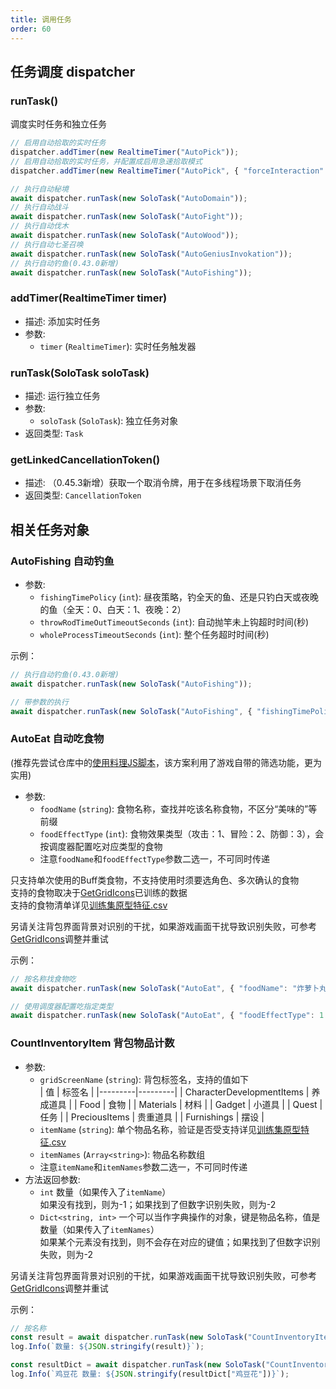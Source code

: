 ```yaml
---
title: 调用任务
order: 60
---
```


## 任务调度 dispatcher

### runTask()

调度实时任务和独立任务

```js
// 启用自动拾取的实时任务
dispatcher.addTimer(new RealtimeTimer("AutoPick"));
// 启用自动拾取的实时任务，并配置成启用急速拾取模式
dispatcher.addTimer(new RealtimeTimer("AutoPick", { "forceInteraction": true }));

// 执行自动秘境
await dispatcher.runTask(new SoloTask("AutoDomain"));
// 执行自动战斗
await dispatcher.runTask(new SoloTask("AutoFight"));
// 执行自动伐木
await dispatcher.runTask(new SoloTask("AutoWood"));
// 执行自动七圣召唤
await dispatcher.runTask(new SoloTask("AutoGeniusInvokation"));
// 执行自动钓鱼(0.43.0新增)
await dispatcher.runTask(new SoloTask("AutoFishing"));
```

### addTimer(RealtimeTimer timer)
- 描述: 添加实时任务
- 参数:
  - `timer` (`RealtimeTimer`): 实时任务触发器

### runTask(SoloTask soloTask)
- 描述: 运行独立任务
- 参数:
  - `soloTask` (`SoloTask`): 独立任务对象
- 返回类型: `Task`

### getLinkedCancellationToken()
- 描述: （0.45.3新增）获取一个取消令牌，用于在多线程场景下取消任务
- 返回类型: `CancellationToken`

## 相关任务对象

### AutoFishing 自动钓鱼

- 参数:
  - `fishingTimePolicy` (`int`): 昼夜策略，钓全天的鱼、还是只钓白天或夜晚的鱼（全天：0、白天：1、夜晚：2）
  - `throwRodTimeOutTimeoutSeconds` (`int`): 自动抛竿未上钩超时时间(秒)
  - `wholeProcessTimeoutSeconds` (`int`): 整个任务超时时间(秒)


示例：

```js
// 执行自动钓鱼(0.43.0新增)
await dispatcher.runTask(new SoloTask("AutoFishing"));

// 带参数的执行
await dispatcher.runTask(new SoloTask("AutoFishing", { "fishingTimePolicy": 0 }));
```


### AutoEat 自动吃食物
(推荐先尝试仓库中的[使用料理JS脚本](https://github.com/babalae/bettergi-scripts-list/tree/main/repo/js/%E4%BD%BF%E7%94%A8%E6%96%99%E7%90%86)，该方案利用了游戏自带的筛选功能，更为实用)  
- 参数:
  - `foodName` (`string`): 食物名称，查找并吃该名称食物，不区分“美味的”等前缀
  - `foodEffectType` (`int`): 食物效果类型（攻击：1、冒险：2、防御：3），会按调度器配置吃对应类型的食物
  - 注意`foodName`和`foodEffectType`参数二选一，不可同时传递  

只支持单次使用的Buff类食物，不支持使用时须要选角色、多次确认的食物  
支持的食物取决于[GetGridIcons](https://bettergi.com/feats/task/getGridIcons.html)已训练的数据  
支持的食物清单详见[训练集原型特征.csv](https://github.com/babalae/bettergi-libraries/blob/main/BetterGI.Assets.Model/Assets/Model/Item/items.csv)  

另请关注背包界面背景对识别的干扰，如果游戏画面干扰导致识别失败，可参考[GetGridIcons](https://bettergi.com/feats/task/getGridIcons.html)调整并重试

示例：

```js
// 按名称找食物吃
await dispatcher.runTask(new SoloTask("AutoEat", { "foodName": "炸萝卜丸子" }));

// 使用调度器配置吃指定类型
await dispatcher.runTask(new SoloTask("AutoEat", { "foodEffectType": 1 }));
```

### CountInventoryItem 背包物品计数 
- 参数:
  - `gridScreenName` (`string`): 背包标签名，支持的值如下  
    | 值 | 标签名 |
    |---------|---------|
    | CharacterDevelopmentItems | 养成道具 |
    | Food | 食物 |
    | Materials | 材料 |
    | Gadget | 小道具 |
    | Quest | 任务 |
    | PreciousItems | 贵重道具 |
    | Furnishings | 摆设 |
  - `itemName` (`string`): 单个物品名称，验证是否受支持详见[训练集原型特征.csv](https://github.com/babalae/bettergi-libraries/blob/main/BetterGI.Assets.Model/Assets/Model/Item/items.csv)
  - `itemNames` (`Array<string>`): 物品名称数组
  - 注意`itemName`和`itemNames`参数二选一，不可同时传递 
- 方法返回参数:
  - `int` 数量（如果传入了`itemName`）  
    如果没有找到，则为-1；如果找到了但数字识别失败，则为-2
  - `Dict<string, int>` 一个可以当作字典操作的对象，键是物品名称，值是数量（如果传入了`itemNames`）  
    如果某个元素没有找到，则不会存在对应的键值；如果找到了但数字识别失败，则为-2

另请关注背包界面背景对识别的干扰，如果游戏画面干扰导致识别失败，可参考[GetGridIcons](https://bettergi.com/feats/task/getGridIcons.html)调整并重试

示例：

```js
// 按名称
const result = await dispatcher.runTask(new SoloTask("CountInventoryItem", { "gridScreenName": "Food", "itemName": "炸萝卜丸子" }));
log.Info(`数量: ${JSON.stringify(result)}`);

const resultDict = await dispatcher.runTask(new SoloTask("CountInventoryItem", { "gridScreenName": "Food", "itemNames": ["鸡豆花", "超级至尊披萨"] }));
log.Info(`鸡豆花 数量: ${JSON.stringify(resultDict["鸡豆花"])}`);
```
